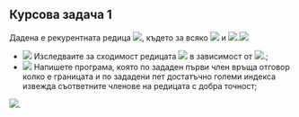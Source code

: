 ## Курсова задача 1
Дадена е рекурентната редица <img src="https://latex.codecogs.com/svg.latex?\{a_n\}_{n=1}^{\infty}">, където за всяко <img src="https://latex.codecogs.com/svg.latex?n\in{N},{\;}a_{n+1}=F(a_n)"> и <img src="https://latex.codecogs.com/svg.latex?а_1=\lambda">.<img src="https://latex.codecogs.com/svg.latex?">
- <img src="https://latex.codecogs.com/svg.latex?a)"> Изследваите за сходимост редицата <img src="https://latex.codecogs.com/svg.latex?\{a_n\}"> в зависимост от <img src="https://latex.codecogs.com/svg.latex?\lambda">.\;
- <img src="https://latex.codecogs.com/svg.latex?b)"> Напишете програма, която по зададен първи член връща отговор колко е границата и по зададени пет достатъчно големи индекса извежда съответните членове на редицата с добра точност;

<img src="https://latex.codecogs.com/svg.latex?\boxed{62.}{\;}F(x)=\frac{-2x-9}{x^2+7x+13},{\;}\lambda\in{\mathbb{R}}">.
